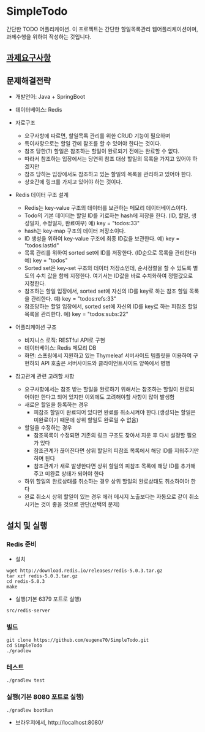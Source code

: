 # SimpleTodo
간단한 TODO 어플리케이션.
이 프로젝트는 간단한 할일목록관리 웹어플리케이션이며, 과제수행을 위하여 작성하는 것입니다.

## [과제요구사항](requirements.md)

## 문제해결전략
* 개발언어: Java + SpringBoot
* 데이터베이스: Redis

* 자료구조
  - 요구사항에 따르면, 할일목록 관리를 위한 CRUD 기능이 필요하며
  - 특이사항으로는 할일 간에 참조를 할 수 있어야 한다는 것이다.
  - 참조 당한(?) 할일은 참조하는 할일이 완료되기 전에는 완료할 수 없다.
  - 따라서 참조하는 입장에서는 당연히 참조 대상 할일의 목록을 가지고 있어야 하겠지만
  - 참조 당하는 입장에서도 참조하고 있는 할일의 목록을 관리하고 있어야 한다.
  - 상호간에 링크를 가지고 있어야 하는 것이다.

* Redis 데이터 구조 설계
  - Redis는 key-value 구조의 데이터를 보관하는 메모리 데이터베이스이다.
  - Todo의 기본 데이터는 할일 ID를 키로하는 hash에 저장을 한다. (ID, 할일, 생성일자, 수정일자, 완료여부) 예) key = "todos:33"
  - hash는 key-map 구조의 데이터 저장소이다.
  - ID 생성을 위하여 key-value 구조에 최종 ID값을 보관한다. 예) key = "todos:lastId"
  - 목록 관리를 위하여 sorted set에 ID를 저장한다. (ID순으로 목록을 관리한다) 예) key = "todos"
  - Sorted set은 key-set 구조의 데이터 저장소인데, 순서정렬을 할 수 있도록 별도의 수치 값을 함께 지정한다. 여기서는 ID값을 바로 수치화하여 정렬값으로 지정한다.
  - 참조하는 할일 입장에서, sorted set에 자신의 ID를 key로 하는 참조 할일 목록을 관리한다. 예) key = "todos:refs:33"
  - 참조당하는 할일 입장에서, sorted set에 자신의 ID를 key로 하는 피참조 할일 목록을 관리한다. 예) key = "todos:subs:22"
 
* 어플리케이션 구조
  - 비지니스 로직: RESTful API로 구현
  - 데이터베이스: Redis 메모리 DB
  - 화면: 스프링에서 지원하고 있는 Thymeleaf 서버사이드 템플릿을 이용하여 구현하되 API 호출은 서버사이드와 클라이언트사이드 양쪽에서 병행

* 참고관계 관련 고려할 사항
  - 요구사항에서는 참조 받는 할일을 완료하기 위해서는 참조하는 할일이 완료되어야만 한다고 되어 있지만 이외에도 고려해야할 사항이 많이 발생함
  - 새로운 할일을 등록하는 경우
    - 피참조 할일이 완료되어 있다면 완료를 취소시켜야 한다.(생성되는 할일은 미완료이기 때문에 상위 할일도 완료일 수 없음)
  - 할일을 수정하는 경우
    - 참조목록이 수정되면 기존의 링크 구조도 찾아서 지운 후 다시 설정할 필요가 있다
    - 참조관계가 끊어진다면 상위 할일의 피참조 목록에서 해당 ID를 지워주기만 하며 된다
    - 참조관계가 새로 발생한다면 상위 할일의 피참조 목록에 해당 ID를 추가해주고 미완료 상태가 되어야 한다
  - 하위 할일의 완료상태를 취소하는 경우 상위 할일의 완료상태도 취소하여야 한다
  - 완료 취소시 상위 할일이 있는 경우 에러 메시지 노출보다는 자동으로 같이 취소시키는 것이 좋을 것으로 판단(선택의 문제)
  
## 설치 및 실행

### Redis 준비

* 설치
~~~
wget http://download.redis.io/releases/redis-5.0.3.tar.gz
tar xzf redis-5.0.3.tar.gz
cd redis-5.0.3
make
~~~

* 실행(기본 6379 포트로 실행)
~~~
src/redis-server
~~~
  
### 빌드

~~~
git clone https://github.com/eugene70/SimpleTodo.git
cd SimpleTodo
./gradlew
~~~

### 테스트

~~~
./gradlew test
~~~

### 실행(기본 8080 포트로 실행)

~~~
./gradlew bootRun
~~~

* 브라우저에서, http://localhost:8080/
  
  
  
  
